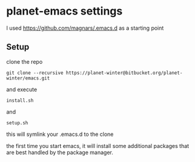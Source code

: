 # planet-emacs settings

I used https://github.com/magnars/.emacs.d as a starting point


## Setup

clone the repo 

    git clone --recursive https://planet-winter@bitbucket.org/planet-winter/emacs.git

and execute

    install.sh

and

    setup.sh

this will symlink your .emacs.d	to the clone

the first time you start emacs, it will install some additional packages
that are best handled by the package manager.

